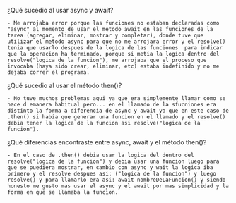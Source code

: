 ¿Qué sucedio al usar async y await?

    - Me arrojaba error porque las funciones no estaban declaradas como "async" al momento de usar el metodo await en las funciones de la tarea (agregar, eliminar, mostrar y completar), donde tuve que utilizar el metodo async para que no me arrojara error y el resolve() tenia que usarlo despues de la logica de las funciones  para indicar que la operacion ha terminado, porque si metia la logica dentro del resolve("logica de la funcion"), me arrojaba que el proceso que invocaba (haya sido crear, eliminar, etc) estaba indefinido y no me dejaba correr el programa.

¿Qué sucedio al usar el método then()?

    - No tuve muchos problemas aqui ya que era simplemente llamar como se hace d emanera habitual pero... en el llamado de la sfucniones era distinto la forma a diferencia de async y await ya que en este caso de .then() si habia que generar una funcion en el llamado y el resolve() debia tener la logica de la funcion asi resolve("logica de la funcion").

¿Qué diferencias encontraste entre async, await y el método then()?

    - En el caso de .then() debia usar la logica del dentro del resolve("logica de la funcion") y debia usar una funcion luego para que se puediera mostrar, en cambio con async y wait la logica iba primero y el resolve despues asi: ("logica de la funcion") y luego resolve() y para llamarlo era asi: await nombreDeLaFuncion() y siendo honesto me gusto mas usar el async y el await por mas simplicidad y la forma en que se llamaba la funcion.
